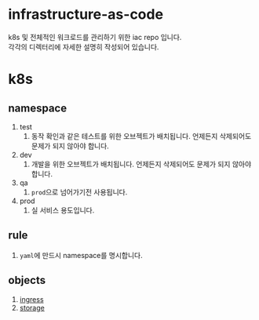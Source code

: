 # infrastructure-as-code

k8s 및 전체적인 워크로드를 관리하기 위한 iac repo 입니다.  
각각의 디렉터리에 자세한 설명히 작성되어 있습니다.

# k8s

## namespace

1. test
   1. 동작 확인과 같은 테스트를 위한 오브젝트가 배치됩니다. 언제든지 삭제되어도 문제가 되지 않아야 합니다.
1. dev
   1. 개발을 위한 오브젝트가 배치됩니다. 언제든지 삭제되어도 문제가 되지 않아야 합니다.
1. qa
   1. `prod`으로 넘어가기전 사용됩니다.
1. prod
   1. 실 서비스 용도입니다.

## rule

1. `yaml`에 만드시 namespace를 명시합니다.

## objects

1. [ingress](./https-ingress-controller)
1. [storage](./storage)
